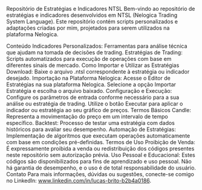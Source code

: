 Repositório de Estratégias e Indicadores NTSL
Bem-vindo ao repositório de estratégias e indicadores desenvolvidos em NTSL (Nelogica Trading System Language). Este repositório contém scripts personalizados e adaptações criadas por mim, projetados para serem utilizados na plataforma Nelogica.

Conteúdo
Indicadores Personalizados: Ferramentas para análise técnica que ajudam na tomada de decisões de trading.
Estratégias de Trading: Scripts automatizados para execução de operações com base em diferentes sinais de mercado.
Como Importar e Utilizar as Estratégias
Download: Baixe o arquivo .ntsl correspondente à estratégia ou indicador desejado.
Importação na Plataforma Nelogica:
Acesse o Editor de Estratégias na sua plataforma Nelogica.
Selecione a opção Importar Estratégia e escolha o arquivo baixado.
Configuração e Execução:
Configure os parâmetros de entrada conforme necessário para a sua análise ou estratégia de trading.
Utilize o botão Executar para aplicar o indicador ou estratégia ao seu gráfico de preços.
Termos Básicos
Candle: Representa a movimentação do preço em um intervalo de tempo específico.
Backtest: Processo de testar uma estratégia com dados históricos para avaliar seu desempenho.
Automação de Estratégias: Implementação de algoritmos que executam operações automaticamente com base em condições pré-definidas.
Termos de Uso
Proibição de Venda: É expressamente proibida a venda ou redistribuição dos códigos presentes neste repositório sem autorização prévia.
Uso Pessoal e Educacional: Estes códigos são disponibilizados para fins de aprendizado e uso pessoal. Não há garantia de desempenho, e o uso é de total responsabilidade do usuário.
Contato
Para mais informações, dúvidas ou sugestões, conecte-se comigo no LinkedIn: www.linkedin.com/in/lucas-brito-b2b4a0186.
